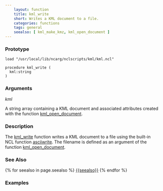 ```yaml
---
    layout: function
    title: kml_write
    short: Writes a KML document to a file.
    categories: functions
    tags: general
    seealso: [ kml_make_kmz, kml_open_document ]
---
```


### Prototype

<pre><code>load "/usr/local/lib/ncarg/nclscripts/kml/kml.ncl"

procedure kml_write (
  kml:string
)
</code></pre>

### Arguments
*kml*

A string array containing a KML document and associated attributes created with the function [kml_open_document](functions/kml_open_document.html).

### Description

The [kml_write](#kml_write) function writes a KML document to a file using the built-in NCL function [asciiwrite](http://ncl.ucar.edu/Document/Functions/Built-in/asciiwrite.shtml). The filename is defined as an argument of the function [kml_open_document](functions/kml_open_document.html).

### See Also

{% for seealso in page.seealso %}
[{{seealso}}](functions/{{seealso}}.html)
{% endfor %}

### Examples

